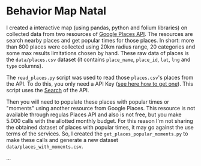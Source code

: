 # Behavior Map Natal

I created a interactive map (using pandas, python and folium libraries) on collected data from two resources of [Google Places API][places-api]. The resources are search nearby places and get popular times for those places. In short: more than 800 places were collected using 20km radius range, 20 categories and some max results limitations chosen by hand. These raw data of places is the `data/places.csv` dataset (it contains `place_name`, `place_id`, `lat`, `lng` and `type` columns).

The `read_places.py` script was used to read those `places.csv`'s places from the API. To do this, you only need a API Key ([see here how to get one][api-key]). This script uses the [Search][api-search] of the API.

Then you will need to populate these places with popular times or "moments" using another resource from Google Places. This resource is not available through regulas Places API and also is not free, but you make 5.000 calls with the allotted monthly budget. For this reason I'm not sharing the obtained dataset of places with popular times, it may go against the use terms of the services. So, I created the `get_places_popular_moments.py` to make these calls and generate a new dataset `data/places_with_moments.csv`.

...

[places-api]: https://developers.google.com/places/web-service/intro
[api-search]: https://developers.google.com/places/web-service/search
[api-key]: https://cloud.google.com/docs/authentication/api-keys
